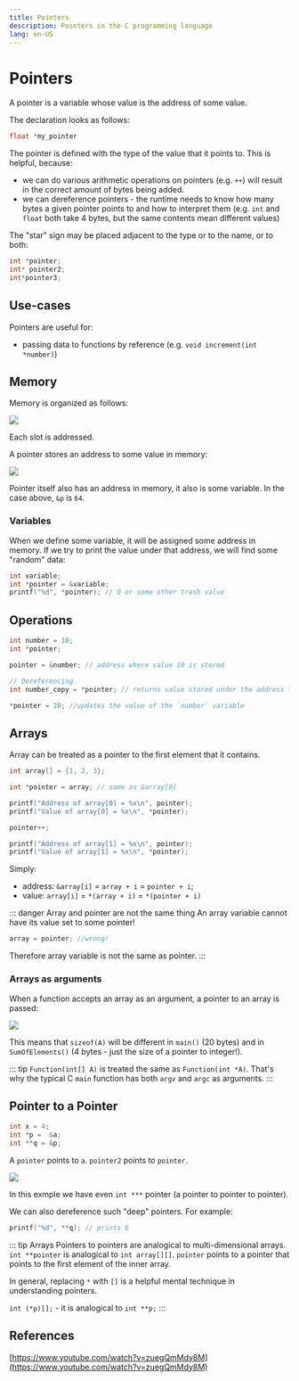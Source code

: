 ```yaml
---
title: Pointers
description: Pointers in the C programming language
lang: en-US
---
```


# Pointers

A pointer is a variable whose value is the address of some value.

The declaration looks as follows:

```c
float *my_pointer
```

The pointer is defined with the type of the value that it points to. This is
helpful, because:

- we can do various arithmetic operations on pointers (e.g. `++`) will result in
  the correct amount of bytes being added.
- we can dereference pointers - the runtime needs to know how many bytes a given
  pointer points to and how to interpret them (e.g. `int` and `float` both take
  4 bytes, but the same contents mean different values)

The "star" sign may be placed adjacent to the type or to the name, or to both:

```c
int *pointer;
int* pointer2;
int*pointer3;
```

## Use-cases

Pointers are useful for:

- passing data to functions by reference (e.g. `void increment(int *number)`)

## Memory

Memory is organized as follows:

![](./assets/memory.png)

Each slot is addressed.

A pointer stores an address to some value in memory:

![](./assets/pointer-in-memory.png)

Pointer itself also has an address in memory, it also is some variable.
In the case above, `&p` is `64`.

### Variables

When we define some variable, it will be assigned some address in memory. If we
try to print the value under that address, we will find some "random" data:

```c
int variable;
int *pointer = &variable;
printf("%d", *pointer); // 0 or some other trash value

```

## Operations

```c
int number = 10;
int *pointer;

pointer = &number; // address where value 10 is stored

// Dereferencing
int number_copy = *pointer; // returns value stored under the address that the pointer contains

*pointer = 20; //updates the value of the `number` variable
```

## Arrays

Array can be treated as a pointer to the first element that it contains.

```c
int array[] = {1, 2, 3};

int *pointer = array; // same as &array[0]

printf("Address of array[0] = %x\n", pointer);
printf("Value of array[0] = %x\n", *pointer);

pointer++;

printf("Address of array[1] = %x\n", pointer);
printf("Value of array[1] = %x\n", *pointer);
```

Simply:

- address: `&array[i]` = `array + i` = `pointer + i`;
- value: `array[i]` = `*(array + i)` = `*(pointer + i)`

::: danger Array and pointer are not the same thing
An array variable cannot have its value set to some pointer!

```c
array = pointer; //wrong!
```

Therefore array variable is not the same as pointer.
:::

### Arrays as arguments

When a function accepts an array as an argument, a pointer to an array is
passed:

![](./assets/array-in-argument.png)

This means that `sizeof(A)` will be different in `main()` (20 bytes) and in
`SumOfElements()` (4 bytes - just the size of a pointer to integer!).

::: tip 
`Function(int[] A)` is treated the same as `Function(int *A)`. That's
why the typical C `main` function has both `argv` and `argc` as arguments.
:::

## Pointer to a Pointer

```c
int x = 4;
int *p =  &a;
int **q = &p;
```

A `pointer` points to `a`. `pointer2` points to `pointer`.

![](./assets/pointer-to-pointer.png)

In this exmple we have even `int ***` pointer (a pointer to pointer to pointer).

We can also dereference such "deep" pointers. For example:

```c
printf("%d", **q); // prints 6
```

::: tip Arrays
Pointers to pointers are analogical to multi-dimensional arrays. `int **pointer`
is analogical to `int array[][]`. `pointer` points to a pointer that points to
the first element of the inner array.

In general, replacing `*` with `[]` is a helpful mental technique in
understanding pointers.

`int (*p)[];` - it is analogical to `int **p;`
:::

## References

[https://www.youtube.com/watch?v=zuegQmMdy8M](https://www.youtube.com/watch?v=zuegQmMdy8M)